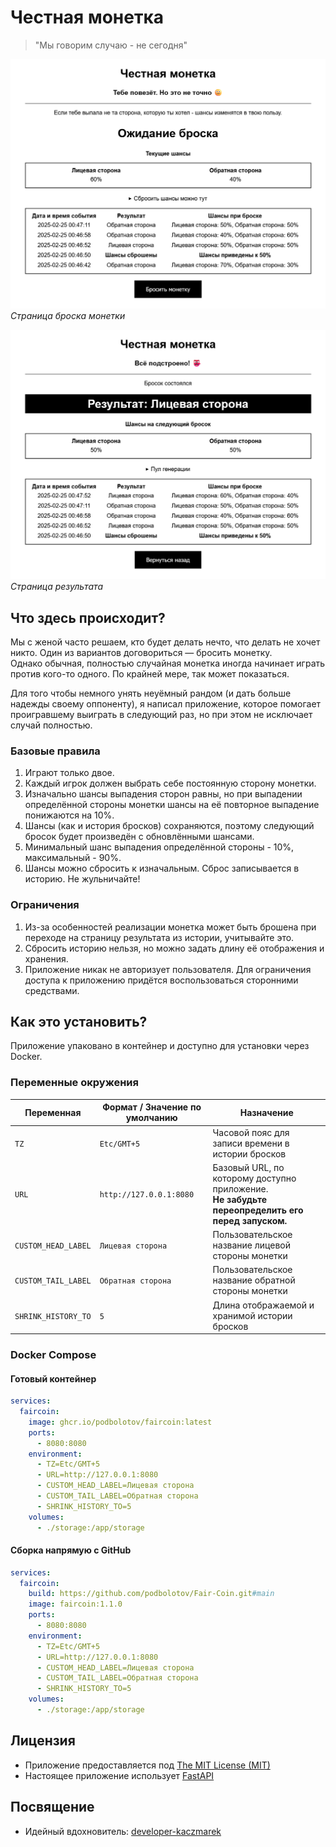 # Честная монетка
> "Мы говорим случаю - не сегодня"

![Страница броска монетки](readme_images/main_page.png)
_Страница броска монетки_

![Страница результата](readme_images/result_page.png)
_Страница результата_


## Что здесь происходит?

Мы с женой часто решаем, кто будет делать нечто, что делать не хочет никто. Один из вариантов договориться — бросить монетку.\
Однако обычная, полностью случайная монетка иногда начинает играть против кого-то одного. По крайней мере, так может показаться.

Для того чтобы немного унять неуёмный рандом (и дать больше надежды своему оппоненту), я написал приложение, которое помогает проигравшему выиграть в следующий раз, но при этом не исключает случай полностью.

### Базовые правила

1. Играют только двое. 
2. Каждый игрок должен выбрать себе постоянную сторону монетки.
3. Изначально шансы выпадения сторон равны, но при выпадении определённой стороны монетки шансы на её повторное выпадение понижаются на 10%. 
4. Шансы (как и история бросков) сохраняются, поэтому следующий бросок будет произведён с обновлёнными шансами. 
5. Минимальный шанс выпадения определённой стороны - 10%, максимальный - 90%.
6. Шансы можно сбросить к изначальным. Сброс записывается в историю. Не жульничайте!

### Ограничения

1. Из-за особенностей реализации монетка может быть брошена при переходе на страницу результата из истории, учитывайте это.
2. Сбросить историю нельзя, но можно задать длину её отображения и хранения. 
3. Приложение никак не авторизует пользователя. Для ограничения доступа к приложению придётся воспользоваться сторонними средствами.

## Как это установить?

Приложение упаковано в контейнер и доступно для установки через Docker. 

### Переменные окружения

| Переменная           | Формат / Значение по умолчанию | Назначение                                                                                            |
|----------------------|--------------------------------|-------------------------------------------------------------------------------------------------------|
| `TZ`                 | `Etc/GMT+5`                    | Часовой пояс для записи времени в истории бросков                                                     |
| `URL`                | `http://127.0.0.1:8080`        | Базовый URL, по которому доступно приложение.<br><b>Не забудьте переопределить его перед запуском.<b> |
| `CUSTOM_HEAD_LABEL`  | `Лицевая сторона`              | Пользовательское название лицевой стороны монетки                                                     |
| `CUSTOM_TAIL_LABEL`  | `Обратная сторона`             | Пользовательское название обратной стороны монетки                                                    |
| `SHRINK_HISTORY_TO`  | `5`                            | Длина отображаемой и хранимой истории бросков                                                         |

### Docker Compose

#### Готовый контейнер
```yml
services:
  faircoin:
    image: ghcr.io/podbolotov/faircoin:latest
    ports:
      - 8080:8080
    environment:
      - TZ=Etc/GMT+5
      - URL=http://127.0.0.1:8080
      - CUSTOM_HEAD_LABEL=Лицевая сторона
      - CUSTOM_TAIL_LABEL=Обратная сторона
      - SHRINK_HISTORY_TO=5
    volumes:
      - ./storage:/app/storage
```

#### Сборка напрямую с GitHub
```yml
services:
  faircoin:
    build: https://github.com/podbolotov/Fair-Coin.git#main
    image: faircoin:1.1.0
    ports:
      - 8080:8080
    environment:
      - TZ=Etc/GMT+5
      - URL=http://127.0.0.1:8080
      - CUSTOM_HEAD_LABEL=Лицевая сторона
      - CUSTOM_TAIL_LABEL=Обратная сторона
      - SHRINK_HISTORY_TO=5
    volumes:
      - ./storage:/app/storage
```

## Лицензия

- Приложение предоставляется под [The MIT License (MIT)](./LICENSE)
- Настоящее приложение использует [FastAPI](https://github.com/fastapi/fastapi)

## Посвящение
- Идейный вдохновитель: [developer-kaczmarek](https://github.com/developer-kaczmarek)

